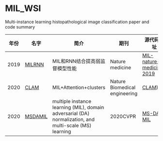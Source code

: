 # MIL_WSI
Multi-instance learning histopathological image classification paper and code summary



| 年份 | 名字 | 简介                                                         | 期刊                 | 源代码地址 | 引用|
| ------ | ---- | ------------------------------------------------------------ | -------------------- | ---------------------------------------------|--------------- |
| 2019 | [MILRNN](papers) | MIL和RNN结合提高弱监督模型性能 |Nature medicine |[MIL-nature-medicine-2019](https://github.com/MSKCC-Computational-Pathology/MIL-nature-medicine-2019)|[![citation](https://img.shields.io/badge/dynamic/json?label=citation&query=citationCount&url=https%3A%2F%2Fapi.semanticscholar.org%2Fgraph%2Fv1%2Fpaper%2Faddae423490bbe82da4fb2fc265237178686b4e8%3Ffields%3DcitationCount)](https://www.semanticscholar.org/paper/Clinical-grade-computational-pathology-using-weakly-Campanella-Hanna/addae423490bbe82da4fb2fc265237178686b4e8) |
| 2020 | [CLAM](papers) | MIL+Attention+clusters|Nature Biomedical engineering |[CLAM](https://github.com/mahmoodlab/CLAM))|[![citation](https://img.shields.io/badge/dynamic/json?label=citation&query=citationCount&url=https%3A%2F%2Fapi.semanticscholar.org%2Fgraph%2Fv1%2Fpaper%2F3e358c3033908a9506e7f1e3cf29283e359f43d6%3Ffields%3DcitationCount)](https://www.semanticscholar.org/paper/Data-Efficient-and-Weakly-Supervised-Computational-Lu-Williamson/3e358c3033908a9506e7f1e3cf29283e359f43d6) |
| 2020 | [MSDAMIL](papers) | multiple instance learning (MIL), domain adversarial (DA) normalization, and multi-scale (MS) learning|2020CVPR |[MS-DA-MIL](https://github.com/takeuchi-lab/MS-DA-MIL-CNN/tree/master/MS-DA-MIL)|[![citation](https://img.shields.io/badge/dynamic/json?label=citation&query=citationCount&url=https%3A%2F%2Fapi.semanticscholar.org%2Fgraph%2Fv1%2Fpaper%2Fe334e781e58ec06834a93e924c57ed5c8a64c897%3Ffields%3DcitationCount)](https://www.semanticscholar.org/paper/Multi-scale-Domain-adversarial-Multiple-instance-Hashimoto-Fukushima/e334e781e58ec06834a93e924c57ed5c8a64c897) |
